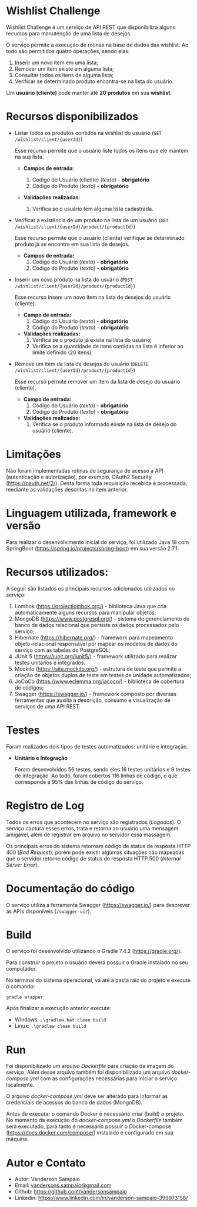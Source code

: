 # Wishlist Challenge

Wishlist Challenge é um serviço de API REST que disponibiliza alguns recursos para manutenção de uma lista de desejos.

O serviço permite a execução de rotinas na base de dados das wishlist. Ao todo são permitidos quatro operações, sendo elas:
    
1. Inserir um novo item em uma lista;
2. Remover um item existe em alguma lista;
3. Consultar todos os itens de alguma lista;
4. Verificar se determinado produto encontra-se na lista do usuário.

Um **usuário (cliente)** pode manter até **20 produtos** em sua **wishlist**.

# Recursos disponibilizados
- Listar todos os produtos contidos na wishlist do usuário (`GET /wishlist/client/{userId}`)

  Esse recurso permite que o usuário liste todos os itens que ele mantém na sua lista.

    - **Campos de entrada**:
        1. Codigo do Usuário (cliente) (_texto_) - **obrigatório**
        2. Código do Produto (_texto_) - **obrigatório**

    - **Validações realizadas:**
        1. Verifica se o usuário tem alguma lista cadastrada.


- Verificar a existência de um produto na lista de um usuário (`GET /wishlist/client/{userId}/product/{productId}`)

  Esse recurso permite que o usuário (cliente) verifique se determinado produto já se encontra em sua lista de desejos.

    - **Campos de entrada:**
        1. Código do Usuário (_texto_) - **obrigatório**
        2. Código do Produto (_texto_) - **obrigatório**


- Inserir um novo produto na lista do usuário (`POST /wishlist/client/{userId}/product/{productId}`)

  Esse recurso insere um novo item na lista de desejos do usuário (cliente).

    - **Campo de entrada:**
        1. Código do Usuário (_texto_) - **obrigatório**
        2. Código do Produto (_texto_) - **obrigatório**
    - **Validações realizadas:**
        1. Verifica se o produto já existe na lista do usuário;
        2. Verifica se a quantidade de itens contidas na lista é inferior ao limite definido (20 itens).


- Remove um item da lista de desejos do usuário (`DELETE /wishlist/client/{userId}/product/{productId}`)

  Esse recurso permite remover um item da lista de desejo do usuário (cliente).

    - **Campo de entrada:**
        1. Código do Usuário (_texto_) - **obrigatório**
        2. Código do Produto (_texto_) - **obrigatório**
    - **Validações realizadas:**
        1. Verifica se o produto informado existe na lista de desejo do usuário (cliente).



# Limitações
Não foram implementadas rotinas de segurança de acesso a API (autenticação e autorização), por exemplo, OAuth2 Security (https://oauth.net/2/). Desta forma toda
requisição recebida é processada, mediante as validações descritas no item anterior.

# Linguagem utilizada, framework e versão

Para realizar o desenvolvimento inicial do serviço, foi utilizado Java 18 com SpringBoot (https://spring.io/projects/spring-boot) em sua versão 2.7.1.

# Recursos utilizados:

A seguir são listados os principais recursos adicionados utilizados no serviço:

1. Lombok (https://projectlombok.org/) - biblioteca Java que cria automaticamente alguns recursos para manipular objetos;
2. MongoDB (https://www.postgresql.org/) - sistema de gerenciamento de banco de dados relacional que persiste os dados processados pelo serviço;
3. Hibernate (https://hibernate.org/) - framework para mapeamento objeto-relacional responsável por mapear os modelos de dados do serviço com as tabelas do PostgreSQL;
4. JUnit 5 (https://junit.org/junit5/) - framework utilizado para realizar testes unitários e integrados. 
5. Mockito (https://site.mockito.org/) - estrutura de teste que permite a criação de objetos duplos de teste em testes de unidade automatizados;
6. JoCoCo (https://www.eclemma.org/jacoco/) - biblioteca de cobertura de códigos;
7. Swagger (https://swagger.io/) - framework composto por diversas ferramentas que auxilia a descrição, consumo e visualização de serviços de uma API REST.


# Testes

Foram realizados dois tipos de testes automatizados: unitário e integração.

- **Unitário e Integração**

  Foram desenvolvidos 56 testes, sendo eles 16 testes unitários e 9 testes de integração.
  Ao todo, foram cobertos 116 linhas de código, o que corresponde a 95% das linhas de código do serviço.


# Registro de Log

Todos os erros que acontecem no serviço são registrados (_Logados_). O serviço captura esses erros, trata e retorna ao
usuário uma mensagem amigável, além de registrar em arquivo no servidor essa massagem.

Os principais erros do sistema retornam código de status de resposta HTTP 400 (_Bad Request_), porém pode existir algumas
situações não mapeadas que o servidor retorne código de status de resposta HTTP 500 (_Internal Server Error_).

# Documentação do código

O serviço utiliza a ferramenta Swagger (https://swagger.io/) para descrever as APIs disponíveis (`/swagger-ui/`).

# Build

O serviço foi desenvolvido utilizando o Gradle 7.4.2 (https://gradle.org/).

Para construir o projeto o usuário deverá possuir o Gradle instalado no seu computador.

No terminal do sistema operacional, vá até à pasta raiz do projeto e execute o comando:

`gradle wrapper`

Após finalizar a execução anterior execute:

- Windows: `.\gradlew.bat clean build`
- Linux: `.\gradlew clean build`


# Run

Foi disponibilizado um arquivo _Dockerfile_ para criação da imagem do serviço. Além desse
arquivo também foi disponibilizado um arquivo _docker-compose.yml_ com as configurações necessárias
para iniciar o serviço localmente.

O arquivo _docker-compose.yml_ deve ser alterado para informar as credenciais de acessos do banco de dados
(MongoDB).

Antes de executar o comando Docker é necessário criar (build) o projeto.
No momento da execução do _docker-compose.yml_ o _Dockerfile_ também será executado, para tanto é necessário
possuir o Docker-compose (https://docs.docker.com/compose/) instalado e configurado em sua máquina.

# Autor e Contato

- Autor: Vanderson Sampaio
- Email: vandersons.sampaio@gmail.com
- Github: https://github.com/vandersonsampaio
- Linkedin: https://www.linkedin.com/in/vanderson-sampaio-399973158/
